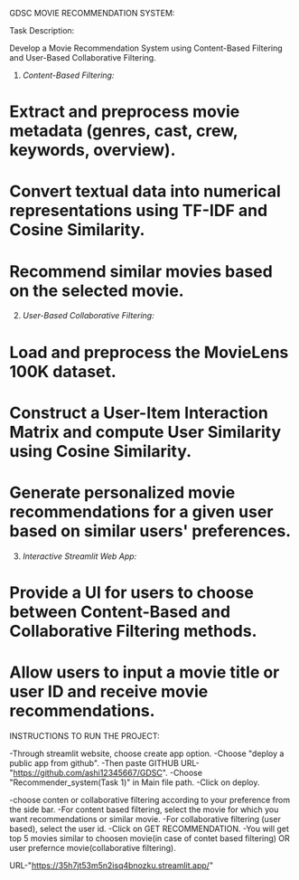 GDSC 
MOVIE RECOMMENDATION SYSTEM:

Task Description:

Develop a Movie Recommendation System using Content-Based Filtering and User-Based Collaborative Filtering.

1) *Content-Based Filtering:*

# Extract and preprocess movie metadata (genres, cast, crew, keywords, overview).
# Convert textual data into numerical representations using TF-IDF and Cosine Similarity.
# Recommend similar movies based on the selected movie.


2) *User-Based Collaborative Filtering:*

# Load and preprocess the MovieLens 100K dataset.
# Construct a User-Item Interaction Matrix and compute User Similarity using Cosine Similarity.
# Generate personalized movie recommendations for a given user based on similar users' preferences.


3) *Interactive Streamlit Web App:*

# Provide a UI for users to choose between Content-Based and Collaborative Filtering methods.
# Allow users to input a movie title or user ID and receive movie recommendations.

INSTRUCTIONS TO RUN THE PROJECT:

 -Through streamlit website, choose create app option.
 -Choose "deploy a public app from github".
 -Then paste GITHUB URL- "https://github.com/ashi12345667/GDSC".
 -Choose "Recommender_system(Task 1)" in Main file path.
 -Click on deploy.

 -choose conten or collaborative filtering according to your preference from the side bar.
 -For content based filtering, select the movie for which you want recommendations or similar movie.
 -For collaborative filtering (user based), select the user id.
 -Click on GET RECOMMENDATION.
 -You will get top 5 movies similar to choosen movie(in case of contet based filtering) OR user prefernce movie(collaborative filtering).


 URL-"https://35h7jt53m5n2isq4bnozku.streamlit.app/"

 
